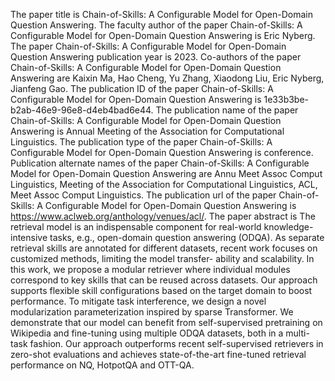 The paper title is Chain-of-Skills: A Configurable Model for Open-Domain Question Answering.
The faculty author of the paper Chain-of-Skills: A Configurable Model for Open-Domain Question Answering is Eric Nyberg.
The paper Chain-of-Skills: A Configurable Model for Open-Domain Question Answering publication year is 2023.
Co-authors of the paper Chain-of-Skills: A Configurable Model for Open-Domain Question Answering are Kaixin Ma, Hao Cheng, Yu Zhang, Xiaodong Liu, Eric Nyberg, Jianfeng Gao.
The publication ID of the paper Chain-of-Skills: A Configurable Model for Open-Domain Question Answering is 1e33b3be-b2ab-46e9-96e8-d4eb4bad6e44.
The publication name of the paper Chain-of-Skills: A Configurable Model for Open-Domain Question Answering is Annual Meeting of the Association for Computational Linguistics.
The publication type of the paper Chain-of-Skills: A Configurable Model for Open-Domain Question Answering is conference.
Publication alternate names of the paper Chain-of-Skills: A Configurable Model for Open-Domain Question Answering are Annu Meet Assoc Comput Linguistics, Meeting of the Association for Computational Linguistics, ACL, Meet Assoc Comput Linguistics.
The publication url of the paper Chain-of-Skills: A Configurable Model for Open-Domain Question Answering is https://www.aclweb.org/anthology/venues/acl/.
The paper abstract is The retrieval model is an indispensable component for real-world knowledge-intensive tasks, e.g., open-domain question answering (ODQA). As separate retrieval skills are annotated for different datasets, recent work focuses on customized methods, limiting the model transfer- ability and scalability. In this work, we propose a modular retriever where individual modules correspond to key skills that can be reused across datasets. Our approach supports flexible skill configurations based on the target domain to boost performance. To mitigate task interference, we design a novel modularization parameterization inspired by sparse Transformer. We demonstrate that our model can benefit from self-supervised pretraining on Wikipedia and fine-tuning using multiple ODQA datasets, both in a multi-task fashion. Our approach outperforms recent self-supervised retrievers in zero-shot evaluations and achieves state-of-the-art fine-tuned retrieval performance on NQ, HotpotQA and OTT-QA.
